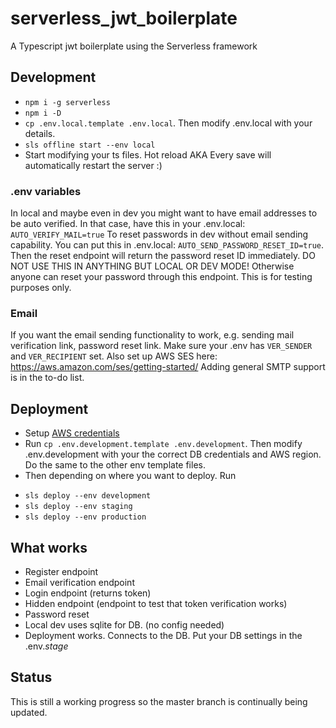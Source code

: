 # serverless_jwt_boilerplate

A Typescript jwt boilerplate using the Serverless framework

## Development

- `npm i -g serverless`
- `npm i -D`
- `cp .env.local.template .env.local`. Then modify .env.local with your details.
- `sls offline start --env local`
- Start modifying your ts files. Hot reload AKA Every save will automatically restart the server :)

### .env variables

In local and maybe even in dev you might want to have email addresses to be auto verified.
In that case, have this in your .env.local: `AUTO_VERIFY_MAIL=true`
To reset passwords in dev without email sending capability. You can put this in .env.local: `AUTO_SEND_PASSWORD_RESET_ID=true`. Then the reset endpoint will return the password reset ID immediately. DO NOT USE THIS IN ANYTHING BUT LOCAL OR DEV MODE! Otherwise anyone can reset your password through this endpoint. This is for testing purposes only.

### Email

If you want the email sending functionality to work, e.g. sending mail verification link, password reset link. Make sure your .env has `VER_SENDER` and `VER_RECIPIENT` set. Also set up AWS SES here: https://aws.amazon.com/ses/getting-started/
Adding general SMTP support is in the to-do list.

## Deployment

- Setup [AWS credentials](https://docs.aws.amazon.com/sdk-for-java/v1/developer-guide/setup-credentials.html)
- Run `cp .env.development.template .env.development`. Then modify .env.development with your the correct DB credentials and AWS region. Do the same to the other env template files.
- Then depending on where you want to deploy. Run

* `sls deploy --env development`
* `sls deploy --env staging`
* `sls deploy --env production`

## What works

- Register endpoint
- Email verification endpoint
- Login endpoint (returns token)
- Hidden endpoint (endpoint to test that token verification works)
- Password reset
- Local dev uses sqlite for DB. (no config needed)
- Deployment works. Connects to the DB. Put your DB settings in the .env._stage_

## Status

This is still a working progress so the master branch is continually being updated.
